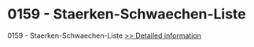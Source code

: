 # 0159 - Staerken-Schwaechen-Liste
0159 - Staerken-Schwaechen-Liste
[>> Detailed information](https://secure.shareit.com/shareit/product.html?productid=301000486&affiliateid=200057808)
